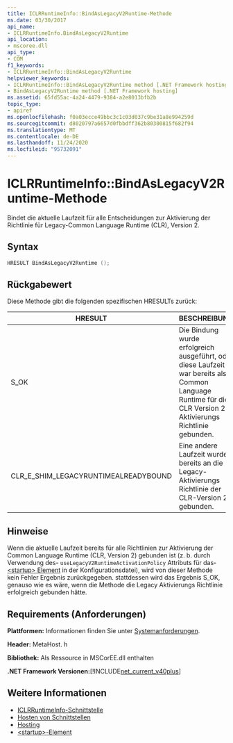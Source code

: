 ```yaml
---
title: ICLRRuntimeInfo::BindAsLegacyV2Runtime-Methode
ms.date: 03/30/2017
api_name:
- ICLRRuntimeInfo.BindAsLegacyV2Runtime
api_location:
- mscoree.dll
api_type:
- COM
f1_keywords:
- ICLRRuntimeInfo::BindAsLegacyV2Runtime
helpviewer_keywords:
- ICLRRuntimeInfo::BindAsLegacyV2Runtime method [.NET Framework hosting]
- BindAsLegacyV2Runtime method [.NET Framework hosting]
ms.assetid: 65fd55ac-4a24-4479-9384-a2e8013bfb2b
topic_type:
- apiref
ms.openlocfilehash: f0a03ecce49bbc3c1c03d037c9be31a8e994259d
ms.sourcegitcommit: d8020797a6657d0fbbdff362b80300815f682f94
ms.translationtype: MT
ms.contentlocale: de-DE
ms.lasthandoff: 11/24/2020
ms.locfileid: "95732091"
---
```

# <a name="iclrruntimeinfobindaslegacyv2runtime-method"></a>ICLRRuntimeInfo::BindAsLegacyV2Runtime-Methode

Bindet die aktuelle Laufzeit für alle Entscheidungen zur Aktivierung der Richtlinie für Legacy-Common Language Runtime (CLR), Version 2.  
  
## <a name="syntax"></a>Syntax  
  
```cpp  
HRESULT BindAsLegacyV2Runtime ();  
```  
  
## <a name="return-value"></a>Rückgabewert  

 Diese Methode gibt die folgenden spezifischen HRESULTs zurück:  
  
|HRESULT|BESCHREIBUNG|  
|-------------|-----------------|  
|S_OK|Die Bindung wurde erfolgreich ausgeführt, oder diese Laufzeit war bereits als Common Language Runtime für die CLR Version 2-Aktivierungs Richtlinie gebunden.|  
|CLR_E_SHIM_LEGACYRUNTIMEALREADYBOUND|Eine andere Laufzeit wurde bereits an die Legacy-Aktivierungs Richtlinie der CLR-Version 2 gebunden.|  
  
## <a name="remarks"></a>Hinweise  

 Wenn die aktuelle Laufzeit bereits für alle Richtlinien zur Aktivierung der Common Language Runtime (CLR, Version 2) gebunden ist (z. b. durch Verwendung des- `useLegacyV2RuntimeActivationPolicy` Attributs für das- [ \<startup> Element](../../configure-apps/file-schema/startup/startup-element.md) in der Konfigurationsdatei), wird von dieser Methode kein Fehler Ergebnis zurückgegeben. stattdessen wird das Ergebnis S_OK, genauso wie es wäre, wenn die Methode die Legacy Aktivierungs Richtlinie erfolgreich gebunden hätte.  
  
## <a name="requirements"></a>Requirements (Anforderungen)  

 **Plattformen:** Informationen finden Sie unter [Systemanforderungen](../../get-started/system-requirements.md).  
  
 **Header:** MetaHost. h  
  
 **Bibliothek:** Als Ressource in MSCorEE.dll enthalten  
  
 **.NET Framework Versionen:**[!INCLUDE[net_current_v40plus](../../../../includes/net-current-v40plus-md.md)]  
  
## <a name="see-also"></a>Weitere Informationen

- [ICLRRuntimeInfo-Schnittstelle](iclrruntimeinfo-interface.md)
- [Hosten von Schnittstellen](hosting-interfaces.md)
- [Hosting](index.md)
- [\<startup>-Element](../../configure-apps/file-schema/startup/startup-element.md)
